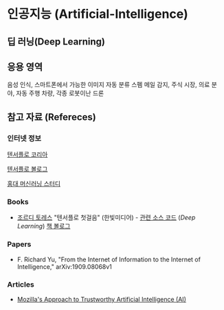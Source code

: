 # 인공지능 (Artificial-Intelligence)

## 딥 러닝(Deep Learning)


## 응용 영역

음성 인식, 스마트폰에서 가능한 이미지 자동 분류 스펨 메일 감지, 주식 시장, 의료 분야, 자동 주행 차량, 각종 로봇이난 드론 


## 참고 자료 (Refereces) 

### 인터넷 정보

[텐서플로 코리아](facebook.com/groups/TensorFlowKR)

[텐서플로 볼로그](tensorflowkorea.wordpress.com)

[홍대 머신러닝 스터디](meetup.com/Hongdae-Machin-Learning-Study)

### Books

* [조르디 토레스](https://torres.ai/publicaciones-investigacion/) "텐서플로 첫걸음" (한빛미디어) - [관련 소스 코드](http://git.io/v64JG) (*Deep Learning*)
[책 볼로그](https://tensorflow.blog/tag/jordi-torres/)

### Papers

* F. Richard Yu, "From the Internet of Information to the Internet of Intelligence," arXiv:1909.08068v1

### Articles

* [Mozilla's Approach to Trustworthy Artificial Intelligence (AI)](https://foundation.mozilla.org/en/blog/mozillas-approach-to-trustworthy-artificial-intelligence-ai/?utm_source=newsletter-mofo&utm_medium=email&utm_campaign=AIwhatweredoing&utm_term=5167532)

